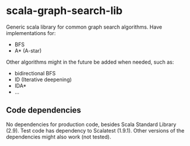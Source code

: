 scala-graph-search-lib
================

Generic scala library for common graph search algorithms. 
Have implementations for:
 * BFS
 * A* (A-star)

Other algorithms might in the future be added when needed, 
such as:
 * bidirectional BFS
 * ID (Iterative deepening)
 * IDA* 
 * ...
 
Code dependencies
-----------------
No dependencies for production code, besides Scala Standard 
Library (2.9). Test code has dependency to Scalatest (1.9.1). 
Other versions of the dependencies might also work (not tested).
